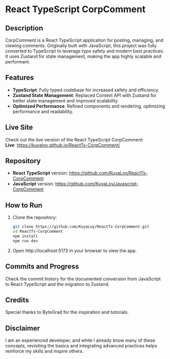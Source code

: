 # React TypeScript CorpComment

## Description

CorpComment is a React TypeScript application for posting, managing, and viewing comments. Originally built with JavaScript, this project was fully converted to TypeScript to leverage type safety and modern best practices. It uses Zustand for state management, making the app highly scalable and performant.

## Features

- **TypeScript**: Fully typed codebase for increased safety and efficiency.
- **Zustand State Management**: Replaced Context API with Zustand for better state management and improved scalability.
- **Optimized Performance**: Refined components and rendering, optimizing performance and readability.

## Live Site

Check out the live version of the React TypeScript CorpComment:  
**Live**: https://kuyaloy.github.io/ReactTs-CorpComment/

## Repository

- **React TypeScript** version: https://github.com/KuyaLoy/ReactTs-CorpComment
- **JavaScript** version: https://github.com/KuyaLoy/Javascript-CorpComment

## How to Run

1. Clone the repository:
   ```sh
   git clone https://github.com/KuyaLoy/ReactTs-CorpComment.git
   cd ReactTs-CorpComment
   npm install
   npm run dev
   ```
2. Open http://localhost:5173 in your browser to view the app.

## Commits and Progress

Check the commit history for the documented conversion from JavaScript to React TypeScript and the migration to Zustand.

## Credits

Special thanks to ByteGrad for the inspiration and tutorials.

## Disclaimer

I am an experienced developer, and while I already know many of these concepts, revisiting the basics and integrating advanced practices helps reinforce my skills and inspire others.
